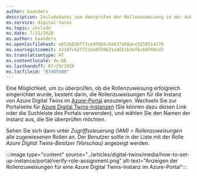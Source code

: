 ```yaml
---
author: baanders
description: Includedatei zum Überprüfen der Rollenzuweisung in der Azure Digital Twins-Einrichtung
ms.service: digital-twins
ms.topic: include
ms.date: 7/22/2020
ms.author: baanders
ms.openlocfilehash: e651b02bf72ced58b6cba637a68ace3258514176
ms.sourcegitcommit: 42107c62f721da8550621a4651b3ef6c68704cd3
ms.translationtype: HT
ms.contentlocale: de-DE
ms.lasthandoff: 07/29/2020
ms.locfileid: "87405580"
---
```

Eine Möglichkeit, um zu überprüfen, ob die Rollenzuweisung erfolgreich eingerichtet wurde, besteht darin, die Rollenzuweisungen für die Instanz von Azure Digital Twins im [Azure-Portal](https://portal.azure.com) anzuzeigen. Wechseln Sie zur Portalseite für [Azure Digital Twins-Instanzen](https://portal.azure.com/#blade/HubsExtension/BrowseResource/resourceType/Microsoft.DigitalTwins%2FdigitalTwinsInstances) (Sie können dazu diesen Link oder die Suchleiste des Portals verwenden), und wählen Sie den Namen der Instanz aus, die Sie überprüfen möchten. 

Sehen Sie sich dann unter *Zugriffssteuerung (IAM) > Rollenzuweisungen* alle zugewiesenen Rollen an. Der Benutzer sollte in der Liste mit der Rolle *Azure Digital Twins-Besitzer (Vorschau)* angezeigt werden. 

:::image type="content" source="../articles/digital-twins/media/how-to-set-up-instance/portal/verify-role-assignment.png" alt-text="Anzeigen der Rollenzuweisungen für eine Azure Digital Twins-Instanz im Azure-Portal":::